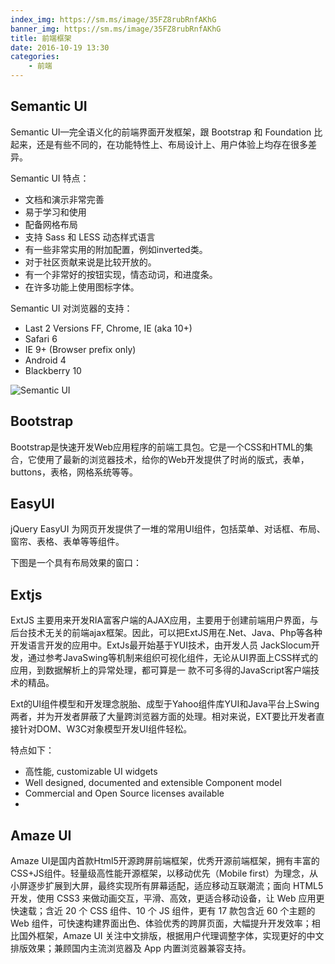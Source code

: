 ```yaml
---
index_img: https://sm.ms/image/35FZ8rubRnfAKhG
banner_img: https://sm.ms/image/35FZ8rubRnfAKhG
title: 前端框架
date: 2016-10-19 13:30
categories:
    - 前端
---
```


## Semantic UI

Semantic UI—完全语义化的前端界面开发框架，跟 Bootstrap 和 Foundation 比起来，还是有些不同的，在功能特性上、布局设计上、用户体验上均存在很多差异。

Semantic UI 特点：

- 文档和演示非常完善
- 易于学习和使用
- 配备网格布局
- 支持 Sass 和 LESS 动态样式语言
- 有一些非常实用的附加配置，例如inverted类。
- 对于社区贡献来说是比较开放的。
- 有一个非常好的按钮实现，情态动词，和进度条。
- 在许多功能上使用图标字体。


Semantic UI 对浏览器的支持：

- Last 2 Versions FF, Chrome, IE (aka 10+)
- Safari 6
- IE 9+ (Browser prefix only)
- Android 4
- Blackberry 10

![Semantic UI](http://static.oschina.net/uploads/space/2013/1008/140748_1T9v_119807.jpg)


## Bootstrap

Bootstrap是快速开发Web应用程序的前端工具包。它是一个CSS和HTML的集合，它使用了最新的浏览器技术，给你的Web开发提供了时尚的版式，表单，buttons，表格，网格系统等等。



## EasyUI
jQuery EasyUI 为网页开发提供了一堆的常用UI组件，包括菜单、对话框、布局、窗帘、表格、表单等等组件。

下图是一个具有布局效果的窗口：



## Extjs

ExtJS 主要用来开发RIA富客户端的AJAX应用，主要用于创建前端用户界面，与后台技术无关的前端ajax框架。因此，可以把ExtJS用在.Net、Java、Php等各种开发语言开发的应用中。ExtJs最开始基于YUI技术，由开发人员 JackSlocum开发，通过参考JavaSwing等机制来组织可视化组件，无论从UI界面上CSS样式的应用，到数据解析上的异常处理，都可算是一 款不可多得的JavaScript客户端技术的精品。



Ext的UI组件模型和开发理念脱胎、成型于Yahoo组件库YUI和Java平台上Swing两者，并为开发者屏蔽了大量跨浏览器方面的处理。相对来说，EXT要比开发者直接针对DOM、W3C对象模型开发UI组件轻松。

特点如下：

- 高性能, customizable UI widgets
- Well designed, documented and extensible Component model
- Commercial and Open Source licenses available
-


## Amaze UI

 Amaze UI是国内首款Html5开源跨屏前端框架，优秀开源前端框架，拥有丰富的CSS+JS组件。轻量级高性能开源框架，以移动优先（Mobile first）为理念，从小屏逐步扩展到大屏，最终实现所有屏幕适配，适应移动互联潮流；面向 HTML5 开发，使用 CSS3 来做动画交互，平滑、高效，更适合移动设备，让 Web 应用更快速载；含近 20 个 CSS 组件、10 个 JS 组件，更有 17 款包含近 60 个主题的 Web 组件，可快速构建界面出色、体验优秀的跨屏页面，大幅提升开发效率；相比国外框架，Amaze UI 关注中文排版，根据用户代理调整字体，实现更好的中文排版效果；兼顾国内主流浏览器及 App 内置浏览器兼容支持。

